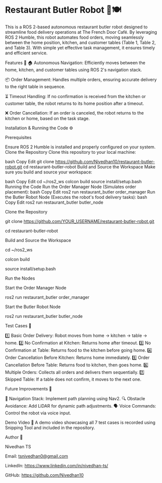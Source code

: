 # Restaurant Butler Robot 🤖🍽️


This is a ROS 2-based autonomous restaurant butler robot designed to streamline food delivery operations at The French Door Café. By leveraging ROS 2 Humble, this robot automates food orders, moving seamlessly between the home position, kitchen, and customer tables (Table 1, Table 2, and Table 3). With simple yet effective task management, it ensures timely and efficient service.

Features 🚀
🏠 Autonomous Navigation: Efficiently moves between the home, kitchen, and customer tables using ROS 2's navigation stack.

📦 Order Management: Handles multiple orders, ensuring accurate delivery to the right table in sequence.

⏳ Timeout Handling: If no confirmation is received from the kitchen or customer table, the robot returns to its home position after a timeout.

❌ Order Cancellation: If an order is canceled, the robot returns to the kitchen or home, based on the task stage.

Installation & Running the Code ⚙️

Prerequisites

Ensure ROS 2 Humble is installed and properly configured on your system.
Clone the Repository
Clone this repository to your local machine:

bash
Copy
Edit
git clone https://github.com/Nivedhan10/restaurant-butler-robot.git 
cd restaurant-butler-robot
Build and Source the Workspace
Make sure you build and source your workspace:

bash
Copy
Edit
cd ~/ros2_ws
colcon build
source install/setup.bash
Running the Code
Run the Order Manager Node (Simulates order placement):
bash
Copy
Edit
ros2 run restaurant_butler order_manager
Run the Butler Robot Node (Executes the robot's food delivery tasks):
bash
Copy
Edit
ros2 run restaurant_butler butler_node


Clone the Repository

git clone https://github.com/YOUR_USERNAME/restaurant-butler-robot.git

cd restaurant-butler-robot

Build and Source the Workspace

cd ~/ros2_ws

colcon build

source install/setup.bash

Run the Nodes

Start the Order Manager Node

ros2 run restaurant_butler order_manager

Start the Butler Robot Node

ros2 run restaurant_butler butler_node

Test Cases 🧪

1️⃣ Basic Order Delivery: Robot moves from home → kitchen → table → home.
2️⃣ No Confirmation at Kitchen: Returns home after timeout.
3️⃣ No Confirmation at Table: Returns food to the kitchen before going home.
4️⃣ Order Cancellation Before Kitchen: Returns home immediately.
5️⃣ Order Cancellation Before Table: Returns food to kitchen, then goes home.
6️⃣ Multiple Orders: Collects all orders and delivers them sequentially.
7️⃣ Skipped Table: If a table does not confirm, it moves to the next one.

Future Improvements 🌟

🚀 Navigation Stack: Implement path planning using Nav2.
🔍 Obstacle Avoidance: Add LiDAR for dynamic path adjustments.
🗣️ Voice Commands: Control the robot via voice input.

Demo Video 🎥
A demo video showcasing all 7 test cases is recorded using Snipping Tool and included in the repository.



Author 🤖

Nivedhan TS

Email: tsnivedhan0@gmail.com

LinkedIn: https://www.linkedin.com/in/nivedhan-ts/

GitHub:  https://github.com/Nivedhan10


